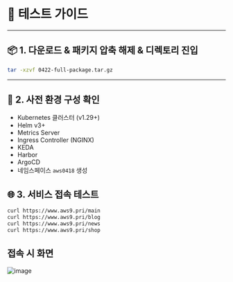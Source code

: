# 🧪 테스트 가이드

---

## 📦 1. 다운로드 & 패키지 압축 해제 & 디렉토리 진입

```bash
tar -xzvf 0422-full-package.tar.gz
```

---

## 🔧 2. 사전 환경 구성 확인

- Kubernetes 클러스터 (v1.29+)
- Helm v3+
- Metrics Server
- Ingress Controller (NGINX)
- KEDA
- Harbor
- ArgoCD
- 네임스페이스 `aws0418` 생성

## 🌐 3. 서비스 접속 테스트

```bash
curl https://www.aws9.pri/main
curl https://www.aws9.pri/blog
curl https://www.aws9.pri/news
curl https://www.aws9.pri/shop
```

## 접속 시 화면
![image](https://github.com/user-attachments/assets/8c391c8b-0750-451f-9c0a-8295257aa15d)
